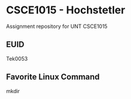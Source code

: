 # CSCE1015 - Hochstetler
Assignment repository for UNT CSCE1015
## EUID
Tek0053
## Favorite Linux Command
mkdir
